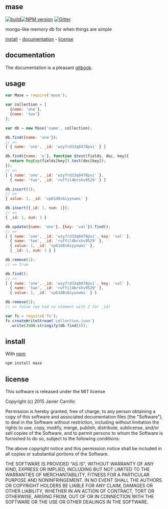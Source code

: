 ## mase
[![build][b-build]][x-travis][![NPM version][b-version]][p-mase] [![Gitter][b-gitter]][x-gitter]

mongo-like memory db for when things are simple

[install](#install) -
[documentation][gh-pages] -
[license](#license)

## documentation

The documentation is a pleasant [gitbook][gh-pages].

## usage

```js
var Mase = require('mase');

var collection = [
  {name: 'one'},
  {name: 'two'}
];

var db = new Mase('name', collection);

db.find({name: 'one'});
// =>
[ { name: 'one', _id: 'wzy7rd33q8478pvi' } ]

db.find({name: 'o'}, function $test(fields, doc, key){
  return RegExp(fields[key]).test(doc[key]);
});
// =>
[ { name: 'one', _id: 'wzy7rd33q8478pvi' },
  { name: 'two', _id: 'ruffil4brshv9529' } ]

db.insert(1);
// =>
{ value: 1, _id: 'vp61d8s6iyynwmi' }

db.insert({_id: 1, num: 1});
// =>
{ _id: 1, num: 1 }

db.update({name: 'one'}, {key: 'val'}).find();
// =>
[ { name: 'one', _id: 'wzy7rd33q8478pvi', key: 'val' },
  { name: 'two', _id: 'ruffil4brshv9529' },
  { value: 1, _id: 'vp61d8s6iyynwmi' },
  { _id: 1, num: 1 } ]

db.remove(1);
// => true

db.find();
// =>
[ { name: 'one', _id: 'wzy7rd33q8478pvi', key: 'val' },
  { name: 'two', _id: 'ruffil4brshv9529' },
  { value: 1, _id: 'vp61d8s6iyynwmi' } ]

db.remove(2);
// => false (we had no element with 2 for _id)

var fs = require('fs');
fs.createWriteStream('collection.json')
  .write(JSON.stringify(db.find()));
```

## install

With [npm][x-npm]

```sh
npm install mase
```

## license

This software is released under the MIT license

Copyright (c) 2015 Javier Carrillo

Permission is hereby granted, free of charge, to any person obtaining a copy
of this software and associated documentation files (the "Software"), to deal
in the Software without restriction, including without limitation the rights
to use, copy, modify, merge, publish, distribute, sublicense, and/or sell
copies of the Software, and to permit persons to whom the Software is
furnished to do so, subject to the following conditions:

The above copyright notice and this permission notice shall be included in
all copies or substantial portions of the Software.

THE SOFTWARE IS PROVIDED "AS IS", WITHOUT WARRANTY OF ANY KIND, EXPRESS OR
IMPLIED, INCLUDING BUT NOT LIMITED TO THE WARRANTIES OF MERCHANTABILITY,
FITNESS FOR A PARTICULAR PURPOSE AND NONINFRINGEMENT. IN NO EVENT SHALL THE
AUTHORS OR COPYRIGHT HOLDERS BE LIABLE FOR ANY CLAIM, DAMAGES OR OTHER
LIABILITY, WHETHER IN AN ACTION OF CONTRACT, TORT OR OTHERWISE, ARISING FROM,
OUT OF OR IN CONNECTION WITH THE SOFTWARE OR THE USE OR OTHER DEALINGS IN
THE SOFTWARE.

<!-- links
  b-: is for badges
  p-: is for package
  t-: is for doc's toc
  x-: is for just a link
-->

[x-npm]: https://www.npmjs.org
[p-mase]: https://npmjs.com/mase

[gh-pages]: https://stringparser.github.io/mase
[x-gitter]: https://gitter.im/stringparser/mase
[x-travis]: https://travis-ci.org/stringparser/mase/builds
[x-license]: http://opensource.org/licenses/MIT
[x-new-issue]: https://github.com/stringparser/mase/issues/new

[b-build]: http://img.shields.io/travis/stringparser/mase/master.svg?style=flat-square
[b-gitter]: https://badges.gitter.im/Join%20Chat.svg
[b-version]: http://img.shields.io/npm/v/db.svg?style=flat-square
[b-license]: http://img.shields.io/npm/l/db.svg?style=flat-square
